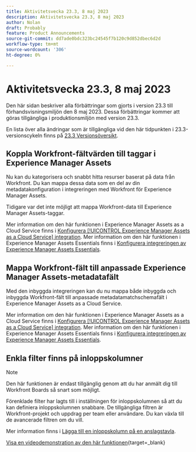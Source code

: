 ```yaml
---
title: Aktivitetsvecka 23.3, 8 maj 2023
description: Aktivitetsvecka 23.3, 8 maj 2023
author: Nolan
draft: Probably
feature: Product Announcements
source-git-commit: dd7ade0bdc323bc24545f7b120c9d852dbec6d2d
workflow-type: tm+mt
source-wordcount: '306'
ht-degree: 0%

---
```


# Aktivitetsvecka 23.3, 8 maj 2023

Den här sidan beskriver alla förbättringar som gjorts i version 23.3 till förhandsvisningsmiljön den 8 maj 2023. Dessa förbättringar kommer att göras tillgängliga i produktionsmiljön med version 23.3.

En lista över alla ändringar som är tillgängliga vid den här tidpunkten i 23.3-versionscykeln finns på [23.3 Versionsöversikt](/help/quicksilver/product-announcements/product-releases/23.3-release-activity/23-3-release-overview.md).

## Koppla Workfront-fältvärden till taggar i Experience Manager Assets

Nu kan du kategorisera och snabbt hitta resurser baserat på data från Workfront. Du kan mappa dessa data som en del av din metadatakonfiguration i integreringen med Workfront för Experience Manager Assets.

Tidigare var det inte möjligt att mappa Workfront-data till Experience Manager Assets-taggar.

Mer information om den här funktionen i Experience Manager Assets as a Cloud Service finns i [Konfigurera [!UICONTROL Experience Manager Assets as a Cloud Service] integration](/help/quicksilver/administration-and-setup/configure-integrations/configure-aacs-integration.md).
Mer information om den här funktionen i Experience Manager Assets Essentials finns i [Konfigurera integreringen av Experience Manager Assets Essentials](/help/quicksilver/documents/adobe-workfront-for-experience-manager-assets-essentials/setup-asset-essentials.md).

## Mappa Workfront-fält till anpassade Experience Manager Assets-metadatafält

Med den inbyggda integreringen kan du nu mappa både inbyggda och inbyggda Workfront-fält till anpassade metadatamatchschemafält i Experience Manager Assets as a Cloud Service.

Mer information om den här funktionen i Experience Manager Assets as a Cloud Service finns i [Konfigurera [!UICONTROL Experience Manager Assets as a Cloud Service] integration](/help/quicksilver/administration-and-setup/configure-integrations/configure-aacs-integration.md).
Mer information om den här funktionen i Experience Manager Assets Essentials finns i [Konfigurera integreringen av Experience Manager Assets Essentials](/help/quicksilver/documents/adobe-workfront-for-experience-manager-assets-essentials/setup-asset-essentials.md).

## Enkla filter finns på inloppskolumner

>[!NOTE]
>
>Den här funktionen är endast tillgänglig genom att du har anmält dig till Workfront Boards så snart som möjligt.

Förenklade filter har lagts till i inställningen för inloppskolumnen så att du kan definiera inloppskolumnen snabbare. De tillgängliga filtren är Workfront-projekt och uppdrag per team eller användare. Du kan växla till de avancerade filtren om du vill.

Mer information finns i [Lägga till en inloppskolumn på en anslagstavla](/help/quicksilver/agile/use-boards-agile-planning-tools/add-intake-column-to-board.md).

[Visa en videodemonstration av den här funktionen](https://video.tv.adobe.com/v/3419420/){target=_blank}


<!--HTML you might need

Video link

[View a video demonstration of this feature](ADD URL){target=_blank}

Off-cycle note for weekly pages

>[!NOTE]
>
>Preview release: February 9, 2023; Planned Production release: February 23, 2023-->